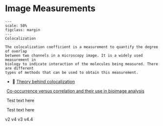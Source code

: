 # Image Measurements

```{figure} ../images/colocalization.png
---
scale: 50%
figclass: margin
---
Colocalization
```

```{dropdown} Colocalization
The colocalization coefficient is a measurement to quantify the degree of overlap
between two channels in a microscopy image. It is a widely used measurement in
biology to indicate interaction of the molecules being measured. There are different
types of methods that can be used to obtain this measurement.
```

- 📄 [Theory behind colocalization](https://svi.nl/ColocalizationTheory)

<i class="fa fa-file-text" aria-hidden="true" style="color:MediumSlateBlue;margin-right:5px"></i> [Co-occurrence versus correlation and their use in bioimage analysis](https://journals.biologists.com/jcs/article/131/3/jcs211847/77151/Image-co-localization-co-occurrence-versus)

<i class="fa fa-check fa-1x" style="color:DarkTurquoise;margin-right:5px"></i> Test text here

<i class="fas fa-file" style="color:DarkTurquoise;margin-right:5px"></i> Test text here

<i class="fas fa-file" style="color:DarkTurquoise;margin-right:5px"></i>
<i class="fas fa-bell"></i>

<i class="fa fa-bell"></i> v2
<i class="fa fa-file-code-o"></i> v4
<i class="fa fa-circle"></i> v3
<i class="fa fa-hourglass"></i> v4.4

<i class="fas fa-id-card-o" style="color:DarkTurquoise;margin-right:5px"></i>
<i class="fa fa-tag" style="color:DarkTurquoise;margin-right:5px"></i>
<i class="fas fa-file-text" style="color:DarkTurquoise;margin-right:5px"></i>

